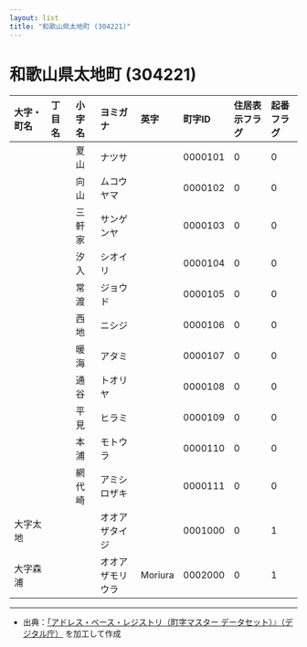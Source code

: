 ```yaml
---
layout: list
title: "和歌山県太地町 (304221)"
---
```


# 和歌山県太地町 (304221)

| 大字・町名 | 丁目名 | 小字名 | ヨミガナ | 英字 | 町字ID | 住居表示フラグ | 起番フラグ |
|:---|:---|:---|:---|:---|:---|:---|:---|
|  |  | 夏山 | ナツサ |  | 0000101 | 0 | 0 |
|  |  | 向山 | ムコウヤマ |  | 0000102 | 0 | 0 |
|  |  | 三軒家 | サンゲンヤ |  | 0000103 | 0 | 0 |
|  |  | 汐入 | シオイリ |  | 0000104 | 0 | 0 |
|  |  | 常渡 | ジョウド |  | 0000105 | 0 | 0 |
|  |  | 西地 | ニシジ |  | 0000106 | 0 | 0 |
|  |  | 暖海 | アタミ |  | 0000107 | 0 | 0 |
|  |  | 通谷 | トオリヤ |  | 0000108 | 0 | 0 |
|  |  | 平見 | ヒラミ |  | 0000109 | 0 | 0 |
|  |  | 本浦 | モトウラ |  | 0000110 | 0 | 0 |
|  |  | 網代崎 | アミシロザキ |  | 0000111 | 0 | 0 |
| 大字太地 |  |  | オオアザタイジ |  | 0001000 | 0 | 1 |
| 大字森浦 |  |  | オオアザモリウラ | Moriura | 0002000 | 0 | 1 |

---

- 出典：[「アドレス・ベース・レジストリ（町字マスター データセット）』（デジタル庁）](https://www.digital.go.jp/policies/base_registry_address/) を加工して作成